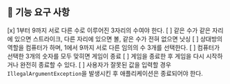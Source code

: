 ## 🚀 기능 요구 사항


[x] 1부터 9까지 서로 다른 수로 이루어진 3자리의 수여야 한다.
[ ] 같은 수가 같은 자리에 있으면 스트라이크, 다른 자리에 있으면 볼, 같은 수가 전혀 없으면 낫싱
[ ] 상대방의 역할을 컴퓨터가 하며, 1에서 9까지 서로 다른 임의의 수 3개를 선택한다.
[ ] 컴퓨터가 선택한 3개의 숫자를 모두 맞히면 게임이 종료
[ ] 게임을 종료한 후 게임을 다시 시작하거나 완전히 종료할 수 있다.
[ ] 사용자가 잘못된 값을 입력할 경우 `IllegalArgumentException`을 발생시킨 후 애플리케이션은 종료되어야 한다.

